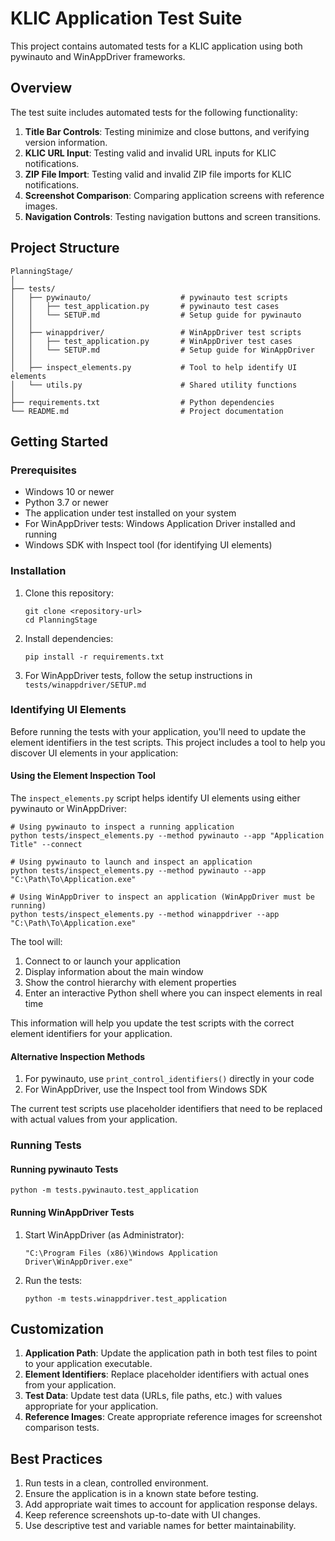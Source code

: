 # KLIC Application Test Suite

This project contains automated tests for a KLIC application using both pywinauto and WinAppDriver frameworks.

## Overview

The test suite includes automated tests for the following functionality:

1. **Title Bar Controls**: Testing minimize and close buttons, and verifying version information.
2. **KLIC URL Input**: Testing valid and invalid URL inputs for KLIC notifications.
3. **ZIP File Import**: Testing valid and invalid ZIP file imports for KLIC notifications.
4. **Screenshot Comparison**: Comparing application screens with reference images.
5. **Navigation Controls**: Testing navigation buttons and screen transitions.

## Project Structure

```
PlanningStage/
│
├── tests/
│   ├── pywinauto/                    # pywinauto test scripts
│   │   ├── test_application.py       # pywinauto test cases
│   │   └── SETUP.md                  # Setup guide for pywinauto
│   │
│   ├── winappdriver/                 # WinAppDriver test scripts
│   │   ├── test_application.py       # WinAppDriver test cases
│   │   └── SETUP.md                  # Setup guide for WinAppDriver
│   │
│   ├── inspect_elements.py           # Tool to help identify UI elements
│   └── utils.py                      # Shared utility functions
│
├── requirements.txt                  # Python dependencies
└── README.md                         # Project documentation
```

## Getting Started

### Prerequisites

- Windows 10 or newer
- Python 3.7 or newer
- The application under test installed on your system
- For WinAppDriver tests: Windows Application Driver installed and running
- Windows SDK with Inspect tool (for identifying UI elements)

### Installation

1. Clone this repository:
   ```
   git clone <repository-url>
   cd PlanningStage
   ```

2. Install dependencies:
   ```
   pip install -r requirements.txt
   ```

3. For WinAppDriver tests, follow the setup instructions in `tests/winappdriver/SETUP.md`

### Identifying UI Elements

Before running the tests with your application, you'll need to update the element identifiers in the test scripts. This project includes a tool to help you discover UI elements in your application:

#### Using the Element Inspection Tool

The `inspect_elements.py` script helps identify UI elements using either pywinauto or WinAppDriver:

```
# Using pywinauto to inspect a running application
python tests/inspect_elements.py --method pywinauto --app "Application Title" --connect

# Using pywinauto to launch and inspect an application
python tests/inspect_elements.py --method pywinauto --app "C:\Path\To\Application.exe"

# Using WinAppDriver to inspect an application (WinAppDriver must be running)
python tests/inspect_elements.py --method winappdriver --app "C:\Path\To\Application.exe"
```

The tool will:
1. Connect to or launch your application
2. Display information about the main window
3. Show the control hierarchy with element properties
4. Enter an interactive Python shell where you can inspect elements in real time

This information will help you update the test scripts with the correct element identifiers for your application.

#### Alternative Inspection Methods

1. For pywinauto, use `print_control_identifiers()` directly in your code
2. For WinAppDriver, use the Inspect tool from Windows SDK

The current test scripts use placeholder identifiers that need to be replaced with actual values from your application.

### Running Tests

#### Running pywinauto Tests

```
python -m tests.pywinauto.test_application
```

#### Running WinAppDriver Tests

1. Start WinAppDriver (as Administrator):
   ```
   "C:\Program Files (x86)\Windows Application Driver\WinAppDriver.exe"
   ```

2. Run the tests:
   ```
   python -m tests.winappdriver.test_application
   ```

## Customization

1. **Application Path**: Update the application path in both test files to point to your application executable.
2. **Element Identifiers**: Replace placeholder identifiers with actual ones from your application.
3. **Test Data**: Update test data (URLs, file paths, etc.) with values appropriate for your application.
4. **Reference Images**: Create appropriate reference images for screenshot comparison tests.

## Best Practices

1. Run tests in a clean, controlled environment.
2. Ensure the application is in a known state before testing.
3. Add appropriate wait times to account for application response delays.
4. Keep reference screenshots up-to-date with UI changes.
5. Use descriptive test and variable names for better maintainability.